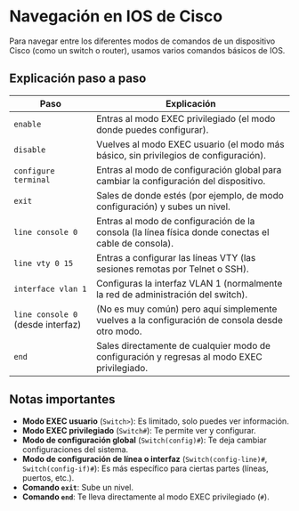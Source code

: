 # Navegación en IOS de Cisco

Para navegar entre los diferentes modos de comandos de un dispositivo Cisco (como un switch o router), usamos varios comandos básicos de IOS.

## Explicación paso a paso

| **Paso**               | **Explicación**                                                                 |
|-------------------------|---------------------------------------------------------------------------------|
| `enable`               | Entras al modo EXEC privilegiado (el modo donde puedes configurar).             |
| `disable`              | Vuelves al modo EXEC usuario (el modo más básico, sin privilegios de configuración). |
| `configure terminal`   | Entras al modo de configuración global para cambiar la configuración del dispositivo. |
| `exit`                 | Sales de donde estés (por ejemplo, de modo configuración) y subes un nivel.     |
| `line console 0`       | Entras al modo de configuración de la consola (la línea física donde conectas el cable de consola). |
| `line vty 0 15`        | Entras a configurar las líneas VTY (las sesiones remotas por Telnet o SSH).     |
| `interface vlan 1`     | Configuras la interfaz VLAN 1 (normalmente la red de administración del switch). |
| `line console 0` (desde interfaz) | (No es muy común) pero aquí simplemente vuelves a la configuración de consola desde otro modo. |
| `end`                  | Sales directamente de cualquier modo de configuración y regresas al modo EXEC privilegiado. |

## Notas importantes
- **Modo EXEC usuario** (`Switch>`): Es limitado, solo puedes ver información.
- **Modo EXEC privilegiado** (`Switch#`): Te permite ver y configurar.
- **Modo de configuración global** (`Switch(config)#`): Te deja cambiar configuraciones del sistema.
- **Modo de configuración de línea o interfaz** (`Switch(config-line)#`, `Switch(config-if)#`): Es más específico para ciertas partes (líneas, puertos, etc.).
- **Comando `exit`**: Sube un nivel.
- **Comando `end`**: Te lleva directamente al modo EXEC privilegiado (`#`).